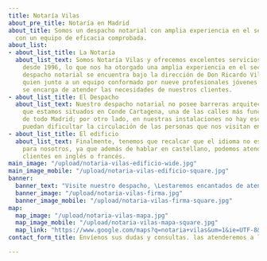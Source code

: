```yaml
---
title: Notaría Vilas
about_pre_title: Notaría en Madrid
about_title: Somos un despacho notarial con amplia experiencia en el sector y trabajamos
  con un equipo de eficacia comprobada.
about_list:
- about_list_title: La Notaría
  about_list_text: Somos Notaría Vilas y ofrecemos excelentes servicios profesionales
    desde 1996, lo que nos ha otorgado una amplia experiencia en el sector. Nuestro
    despacho notarial se encuentra bajo la dirección de Don Ricardo Vilas de Escauriaza,
    quien junto a un equipo conformado por nueve profesionales jóvenes y eficaces,
    se encarga de atender las necesidades de nuestros clientes.
- about_list_title: El Despacho
  about_list_text: Nuestro despacho notarial no posee barreras arquitectónicas, ya
    que estamos situados en Conde Cartagena, una de las calles más funcionales y accesibles
    de todo Madrid; por otro lado, en nuestras instalaciones no hay escalones que
    puedan dificultar la circulación de las personas que nos visitan en silla de ruedas.
- about_list_title: El edificio
  about_list_text: Finalmente, tenemos que recalcar que el idioma no es ningún inconveniente
    para nosotros, ya que además de hablar en castellano, podemos atender a nuestros
    clientes en inglés o francés.
main_image: "/upload/notaria-vilas-edificio-wide.jpg"
main_image_mobile: "/upload/notaria-vilas-edificio-square.jpg"
banner:
  banner_text: "Visite nuestro despacho, \Lestaremos encantados de atenderle"
  banner_image: "/upload/notaria-vilas-firma.jpg"
  banner_image_mobile: "/upload/notaria-vilas-firma-square.jpg"
map:
  map_image: "/upload/notaria-vilas-mapa.jpg"
  map_image_mobile: "/upload/notaria-vilas-mapa-square.jpg"
  map_link: "https://www.google.com/maps?q=notaria+vilas&um=1&ie=UTF-8&sa=X&ved=2ahUKEwiT-q_L273pAhXFSxUIHd8TBxwQ_AUoAXoECBMQAw"
contact_form_title: Envíenos sus dudas y consultas. las atenderemos a la menor brevedad

---
```

<Banner 
    :image="$page.frontmatter.main_image"
    :image_mobile="$page.frontmatter.main_image_mobile" />
    
<Title 
    :title="$page.frontmatter.about_title" 
    :pretitle="$page.frontmatter.about_pre_title" />

<AboutList 
    :list="$page.frontmatter.about_list" />

<Banner 
    :text="$page.frontmatter.banner.banner_text"
    :image="$page.frontmatter.banner.banner_image"
    :image_mobile="$page.frontmatter.banner.banner_image_mobile" />

<Address />

<Banner 
    :image="$page.frontmatter.map.map_image"
    :image_mobile="$page.frontmatter.map.map_image_mobile"
    :link="$page.frontmatter.map.map_link"
    :target="'_blank'" />

<ContactForm 
    :title="$page.frontmatter.contact_form_title" />

